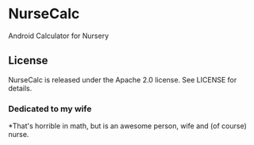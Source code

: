 # NurseCalc
Android Calculator for Nursery 

## License

NurseCalc is released under the Apache 2.0 license. See LICENSE for details.

### Dedicated to my wife 
*That's horrible in math, but is an awesome person, wife and (of course) nurse.

